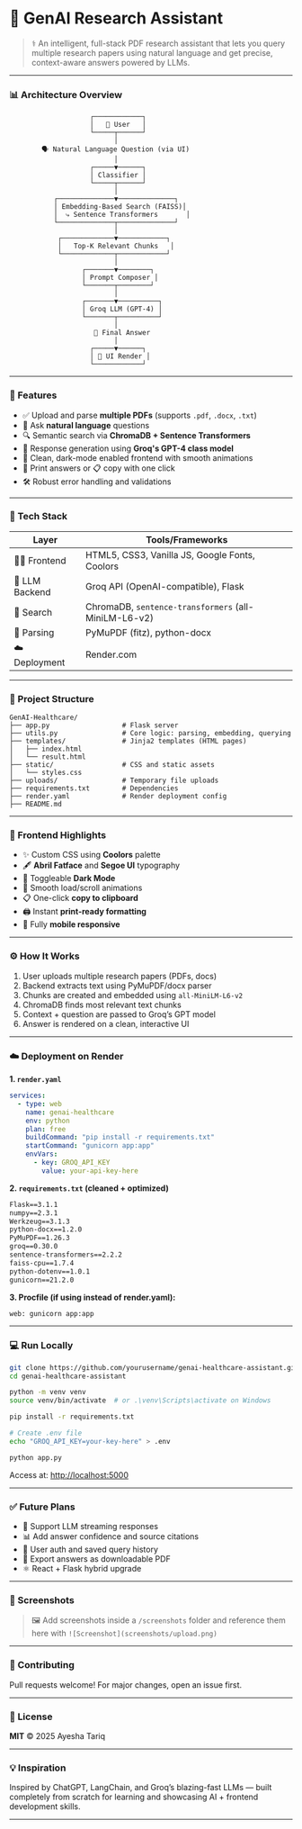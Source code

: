 # 🧠 GenAI Research Assistant

> ⚕️ An intelligent, full-stack PDF research assistant that lets you query multiple research papers using natural language and get precise, context-aware answers powered by LLMs.

---

### 📊 Architecture Overview

```
                    ┌────────────┐
                    │   👤 User   │
                    └─────┬──────┘
                          │
        🗣️ Natural Language Question (via UI)
                          │
                    ┌─────▼──────┐
                    │ Classifier │
                    └─────┬──────┘
                          │
           ┌──────────────▼──────────────┐
           │ Embedding-Based Search (FAISS)│
           │  ⤷ Sentence Transformers       │
           └──────────────┬──────────────┘
                          │
            ┌─────────────▼────────────┐
            │   Top-K Relevant Chunks   │
            └─────────────┬────────────┘
                          │
                  ┌───────▼────────┐
                  │ Prompt Composer │
                  └───────┬────────┘
                          │
                  ┌───────▼──────────┐
                  │ Groq LLM (GPT-4) │
                  └───────┬──────────┘
                          │
                     🧾 Final Answer
                          │
                    ┌─────▼──────┐
                    │ 📄 UI Render │
                    └────────────┘
```

---

### 🚀 Features

* ✅ Upload and parse **multiple PDFs** (supports `.pdf`, `.docx`, `.txt`)
* 🧠 Ask **natural language** questions
* 🔍 Semantic search via **ChromaDB + Sentence Transformers**
* 🤖 Response generation using **Groq's GPT-4 class model**
* 🌙 Clean, dark-mode enabled frontend with smooth animations
* 🧾 Print answers or 📋 copy with one click
* 🛠️ Robust error handling and validations

---

### 🧰 Tech Stack

| Layer          | Tools/Frameworks                                  |
| -------------- | ------------------------------------------------- |
| 👩‍🎨 Frontend | HTML5, CSS3, Vanilla JS, Google Fonts, Coolors    |
| 🧠 LLM Backend | Groq API (OpenAI-compatible), Flask               |
| 🔎 Search      | ChromaDB, `sentence-transformers` (all-MiniLM-L6-v2) |
| 📄 Parsing     | PyMuPDF (fitz), python-docx                       |
| ☁️ Deployment  | Render.com                                        |

---

### 📁 Project Structure

```
GenAI-Healthcare/
├── app.py                  # Flask server
├── utils.py                # Core logic: parsing, embedding, querying
├── templates/              # Jinja2 templates (HTML pages)
│   ├── index.html
│   └── result.html
├── static/                 # CSS and static assets
│   └── styles.css
├── uploads/                # Temporary file uploads
├── requirements.txt        # Dependencies
├── render.yaml             # Render deployment config
├── README.md
```

---

### 🎨 Frontend Highlights

* ✨ Custom CSS using **Coolors** palette
* 🖋 **Abril Fatface** and **Segoe UI** typography
* 🌙 Toggleable **Dark Mode**
* 🔁 Smooth load/scroll animations
* 📋 One-click **copy to clipboard**
* 🖨️ Instant **print-ready formatting**
* 📱 Fully **mobile responsive**

---

### ⚙️ How It Works

1. User uploads multiple research papers (PDFs, docs)
2. Backend extracts text using PyMuPDF/docx parser
3. Chunks are created and embedded using `all-MiniLM-L6-v2`
4. ChromaDB finds most relevant text chunks
5. Context + question are passed to Groq’s GPT model
6. Answer is rendered on a clean, interactive UI

---

### ☁️ Deployment on Render

**1. `render.yaml`**

```yaml
services:
  - type: web
    name: genai-healthcare
    env: python
    plan: free
    buildCommand: "pip install -r requirements.txt"
    startCommand: "gunicorn app:app"
    envVars:
      - key: GROQ_API_KEY
        value: your-api-key-here
```

**2. `requirements.txt` (cleaned + optimized)**

```txt
Flask==3.1.1
numpy==2.3.1
Werkzeug==3.1.3
python-docx==1.2.0
PyMuPDF==1.26.3
groq==0.30.0
sentence-transformers==2.2.2
faiss-cpu==1.7.4
python-dotenv==1.0.1
gunicorn==21.2.0
```

**3. Procfile (if using instead of render.yaml):**

```txt
web: gunicorn app:app
```

---

### 💻 Run Locally

```bash
git clone https://github.com/yourusername/genai-healthcare-assistant.git
cd genai-healthcare-assistant

python -m venv venv
source venv/bin/activate  # or .\venv\Scripts\activate on Windows

pip install -r requirements.txt

# Create .env file
echo "GROQ_API_KEY=your-key-here" > .env

python app.py
```

Access at: [http://localhost:5000](http://localhost:5000)

---

### ✅ Future Plans

* 🧠 Support LLM streaming responses
* 📊 Add answer confidence and source citations
* 🔐 User auth and saved query history
* 📝 Export answers as downloadable PDF
* ⚛️ React + Flask hybrid upgrade

---

### 📸 Screenshots

> 🖼️ Add screenshots inside a `/screenshots` folder and reference them here with `![Screenshot](screenshots/upload.png)`

---

### 🤝 Contributing

Pull requests welcome! For major changes, open an issue first.

---

### 📄 License

**MIT** © 2025 Ayesha Tariq

---

### 💡 Inspiration

Inspired by ChatGPT, LangChain, and Groq’s blazing-fast LLMs — built completely from scratch for learning and showcasing AI + frontend development skills.

---


